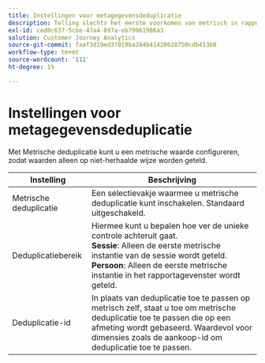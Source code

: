 ```yaml
---
title: Instellingen voor metagegevensdeduplicatie
description: Telling slechts het eerste voorkomen van metrisch in rapporten.
exl-id: ced0c637-5cbe-47a4-897a-eb79961986a3
solution: Customer Journey Analytics
source-git-commit: faaf3d19ed37019ba284b41420628750cdb413b8
workflow-type: tm+mt
source-wordcount: '111'
ht-degree: 1%

---
```


# Instellingen voor metagegevensdeduplicatie

Met Metrische deduplicatie kunt u een metrische waarde configureren, zodat waarden alleen op niet-herhaalde wijze worden geteld.

| Instelling | Beschrijving |
| --- | --- |
| Metrische deduplicatie | Een selectievakje waarmee u metrische deduplicatie kunt inschakelen. Standaard uitgeschakeld. |
| Deduplicatiebereik | Hiermee kunt u bepalen hoe ver de unieke controle achteruit gaat.<br>**Sessie**: Alleen de eerste metrische instantie van de sessie wordt geteld.<br>**Persoon**: Alleen de eerste metrische instantie in het rapportagevenster wordt geteld. |
| Deduplicatie-id | In plaats van deduplicatie toe te passen op metrisch zelf, staat u toe om metrische deduplicatie toe te passen die op een afmeting wordt gebaseerd. Waardevol voor dimensies zoals de aankoop-id om deduplicatie toe te passen. |
